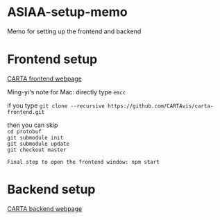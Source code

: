 # ASIAA-setup-memo
Memo for setting up the frontend and backend

# Frontend setup
[CARTA frontend webpage](https://github.com/CARTAvis/carta-frontend)

Ming-yi's note for Mac:
directly type `emcc` 

if you type
`git clone --recursive https://github.com/CARTAvis/carta-frontend.git`

then you can skip <br />
`cd protobuf `<br />`
git submodule init `<br />`
git submodule update `<br />`
git checkout master `<br />

    Final step to open the frontend window: npm start

# Backend setup 
[CARTA backend webpage](https://github.com/CARTAvis/carta-backend)

